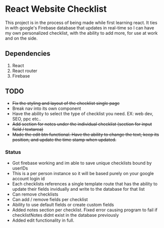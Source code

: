 # React Website Checklist

This project is in the process of being made while first learning react. It ties in with google's Firebase database that updates in real-time so I can have my own personalized checklist, with the ability to add more, for use at work and on the side.

## Dependencies
<ol>
<li>React</li>
<li>React router</li>
<li>Firebase</li>
</ol>

## TODO
<ul>
<li><del>Fix the styling and layout of the checklist single page</del></li>
<li>Break nav into its own component</li>
<li>Have the ability to select the type of checklist you need. EX: web dev, SEO, ppc etc..</li>
<li><del>Add section for notes under the individual checklist (section for input field / textarea)</del></li>
<li><del>Made the edit btn functional. Have the ability to change the text, keep its position, and update the time stamp when updated.</del></li>
</ul>

### Status

<ul>
<li>Got firebase working and im able to save unique checklists bound by userIDs</li>
<li>This is a per person instance so it will be based purely on your google account login id</li>
<li>Each checklists references a single template route that has the ability to update their fields invidually and write to the database for that list</li>
<li>Can remove checklists</li>
<li>Can add / remove fields per checklist</li>
<li>Ability to use default fields or create custom fields</li>
<li>Added notes section per checklist. Fixed error causing program to fail if checklistNotes didnt exist in the database previously</li>
<li>Added edit functionality in full.</li>
</ul>